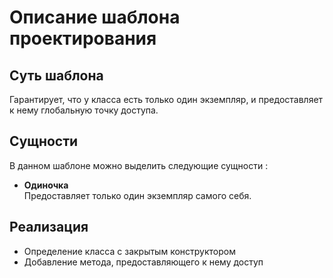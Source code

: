 # Описание шаблона проектирования

## Суть шаблона
Гарантирует, что у класса есть только один экземпляр, и предоставляет к нему глобальную точку доступа. 

## Сущности
В данном шаблоне можно выделить следующие сущности :    
* **Одиночка**  
Предоставляет только один экземпляр самого себя.

## Реализация
* Определение класса с закрытым конструктором
* Добавление метода, предоставляющего к нему доступ